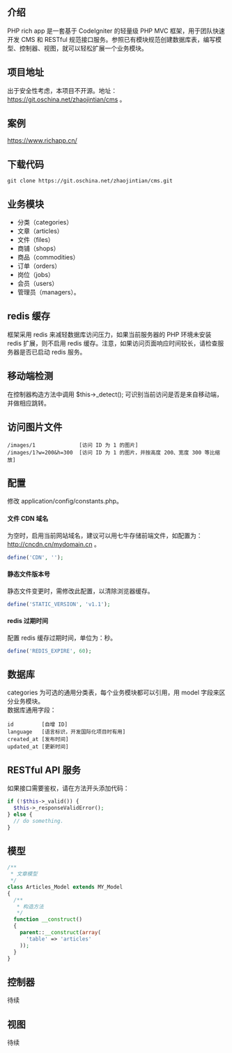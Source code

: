 ## 介绍
PHP rich app 是一套基于 CodeIgniter 的轻量级 PHP MVC 框架，用于团队快速开发 CMS 和 RESTful 规范接口服务。参照已有模块规范创建数据库表，编写模型、控制器、视图，就可以轻松扩展一个业务模块。

## 项目地址
出于安全性考虑，本项目不开源。地址：https://git.oschina.net/zhaojintian/cms 。

## 案例
https://www.richapp.cn/

## 下载代码
```
git clone https://git.oschina.net/zhaojintian/cms.git
```

## 业务模块
- 分类（categories）
- 文章（articles）
- 文件（files）
- 商铺（shops）
- 商品（commodities）
- 订单（orders）
- 岗位（jobs）
- 会员（users）
- 管理员（managers）。

## redis 缓存
框架采用 redis 来减轻数据库访问压力，如果当前服务器的 PHP 环境未安装 redis 扩展，则不启用 redis 缓存。注意，如果访问页面响应时间较长，请检查服务器是否已启动 redis 服务。

## 移动端检测
在控制器构造方法中调用 $this->_detect(); 可识别当前访问是否是来自移动端，并做相应跳转。

## 访问图片文件
```
/images/1              [访问 ID 为 1 的图片]
/images/1?w=200&h=300  [访问 ID 为 1 的图片，并按高度 200、宽度 300 等比缩放]
```

## 配置
修改 application/config/constants.php。

#### 文件 CDN 域名
为空时，启用当前网站域名，建议可以用七牛存储前端文件，如配置为：http://cncdn.cn/mydomain.cn 。
```php
define('CDN', '');
```
#### 静态文件版本号
静态文件变更时，需修改此配置，以清除浏览器缓存。
```php
define('STATIC_VERSION', 'v1.1');
```
#### redis 过期时间
配置 redis 缓存过期时间，单位为：秒。
```php
define('REDIS_EXPIRE', 60);
```

## 数据库
categories 为可选的通用分类表，每个业务模块都可以引用，用 model 字段来区分业务模块。  
数据库通用字段：
```
id         [自增 ID]
language   [语言标识，开发国际化项目时有用]
created_at [发布时间]
updated_at [更新时间]
```

## RESTful API 服务
如果接口需要鉴权，请在方法开头添加代码：
```php
if (!$this->_valid()) {
  $this->_responseValidError();
} else {
  // do something.
}
```

## 模型
```php
/**
 * 文章模型
 */
class Articles_Model extends MY_Model
{
  /**
   * 构造方法
   */
  function __construct()
  {
    parent::__construct(array(
      'table' => 'articles'
    ));
  }
}
```

## 控制器
待续

## 视图
待续
